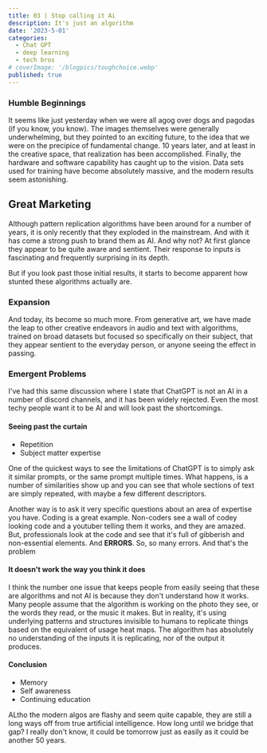 ```yaml
---
title: 03 | Stop calling it Ai
description: It's just an algorithm
date: '2023-5-01'
categories:
  - Chat GPT
  - deep learning
  - tech bros
# coverImage: '/blogpics/toughchoice.webp'
published: true
---
```


### Humble Beginnings

It seems like just yesterday when we were all agog over dogs and pagodas (if you know, you know). The images themselves were generally underwhelming, but they pointed to an exciting future, to the idea that we were on the precipice of fundamental change. 10 years later, and at least in the creative space, that realization has been accomplished. Finally, the hardware and software capability has caught up to the vision. Data sets used for training have become absolutely massive, and the modern results seem astonishing.

## Great Marketing

Although pattern replication algorithms have been around for a number of years, it is only recently that they exploded in the mainstream. And with it has come a strong push to brand them as AI. And why not? At first glance they appear to be quite aware and sentient. Their response to inputs is fascinating and frequently surprising in its depth.

But if you look past those initial results, it starts to become apparent how stunted these algorithms actually are.

### Expansion

And today, its become so much more. From generative art, we have made the leap to other creative endeavors in audio and text with algorithms, trained on broad datasets but focused so specifically on their subject, that they appear sentient to the everyday person, or anyone seeing the effect in passing.

### Emergent Problems

I've had this same discussion where I state that ChatGPT is not an AI in a number of discord channels, and it has been widely rejected. Even the most techy people want it to be AI and will look past the shortcomings.

#### Seeing past the curtain

- Repetition
- Subject matter expertise

One of the quickest ways to see the limitations of ChatGPT is to simply ask it similar prompts, or the same prompt multiple times. What happens, is a number of similarities show up and you can see that whole sections of text are simply repeated, with maybe a few different descriptors.

Another way is to ask it very specific questions about an area of expertise you have. Coding is a great example. Non-coders see a wall of codey looking code and a youtuber telling them it works, and they are amazed. But, professionals look at the code and see that it's full of gibberish and non-essential elements. And **ERRORS**. So, so many errors. And that's the problem

#### It doesn't work the way you think it does

I think the number one issue that keeps people from easily seeing that these are algorithms and not AI is because they don't understand how it works. Many people assume that the algorithm is working on the photo they see, or the words they read, or the music it makes. But in reality, it's using underlying patterns and structures invisible to humans to replicate things based on the equivalent of usage heat maps. The algorithm has absolutely no understanding of the inputs it is replicating, nor of the output it produces.

#### Conclusion

- Memory
- Self awareness
- Continuing education

ALtho the modern algos are flashy and seem quite capable, they are still a long ways off from true artificial intelligence. How long until we bridge that gap? I really don't know, it could be tomorrow just as easily as it could be another 50 years.
